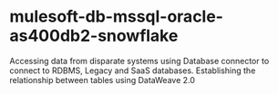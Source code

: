# mulesoft-db-mssql-oracle-as400db2-snowflake
Accessing data from disparate systems using Database connector to connect to RDBMS, Legacy and SaaS databases. Establishing the relationship between tables using DataWeave 2.0
